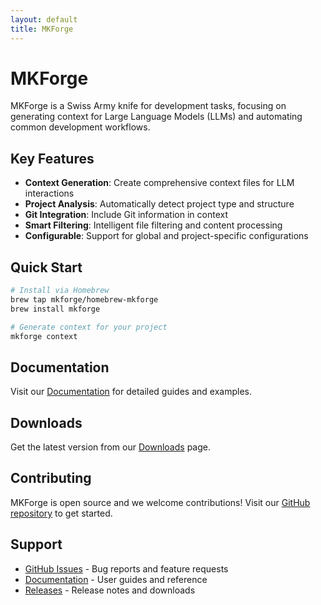 ```yaml
---
layout: default
title: MKForge
---
```


# MKForge

MKForge is a Swiss Army knife for development tasks, focusing on generating context for Large Language Models (LLMs) and automating common development workflows.

## Key Features

- **Context Generation**: Create comprehensive context files for LLM interactions
- **Project Analysis**: Automatically detect project type and structure
- **Git Integration**: Include Git information in context
- **Smart Filtering**: Intelligent file filtering and content processing
- **Configurable**: Support for global and project-specific configurations

## Quick Start

```bash
# Install via Homebrew
brew tap mkforge/homebrew-mkforge
brew install mkforge

# Generate context for your project
mkforge context
```

## Documentation

Visit our [Documentation](/docs) for detailed guides and examples.

## Downloads

Get the latest version from our [Downloads](/downloads) page.

## Contributing

MKForge is open source and we welcome contributions! Visit our [GitHub repository](https://github.com/mkforge/mkforge) to get started.

## Support

- [GitHub Issues](https://github.com/mkforge/mkforge/issues) - Bug reports and feature requests
- [Documentation](/docs) - User guides and reference
- [Releases](https://mkforge.github.io/releases) - Release notes and downloads